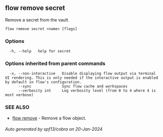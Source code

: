 ## flow remove secret

Remove a secret from the vault.

```
flow remove secret <name> [flags]
```

### Options

```
  -h, --help   help for secret
```

### Options inherited from parent commands

```
  -x, --non-interactive   Disable displaying flow output via terminal UI rendering. This is only needed if the interactive output is enabled by default in flow's configuration.
      --sync              Sync flow cache and workspaces
      --verbosity int     Log verbosity level (from 0 to 4 where 4 is most verbose)
```

### SEE ALSO

* [flow remove](flow_remove.md)	 - Remove a flow object.

###### Auto generated by spf13/cobra on 20-Jan-2024
